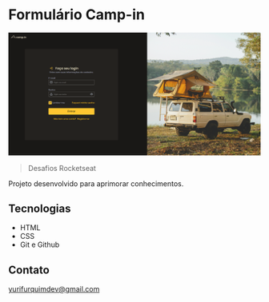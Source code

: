 # Formulário Camp-in

![preview](./.github/preview.png)

> Desafios Rocketseat

Projeto desenvolvido para aprimorar conhecimentos.



## Tecnologias 

- HTML
- CSS 
- Git e Github

## Contato 

yurifurquimdev@gmail.com